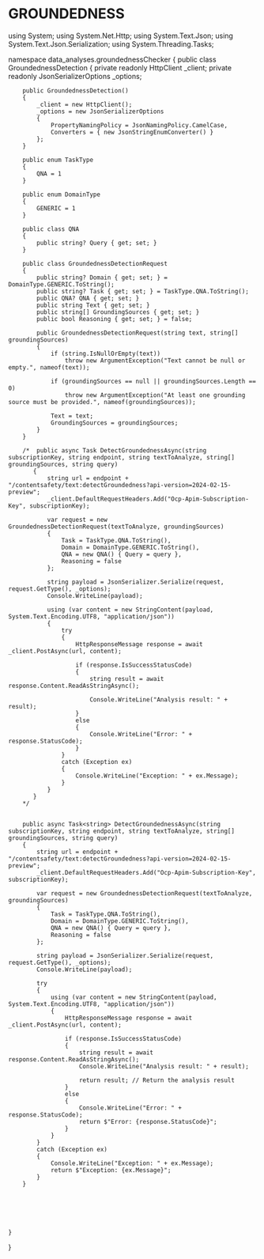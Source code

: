 

# GROUNDEDNESS




using System;
using System.Net.Http;
using System.Text.Json;
using System.Text.Json.Serialization;
using System.Threading.Tasks;


namespace data_analyses.groundednessChecker
{
    public class GroundednessDetection
    {
        private readonly HttpClient _client;
        private readonly JsonSerializerOptions _options;

        public GroundednessDetection()
        {
            _client = new HttpClient();
            _options = new JsonSerializerOptions
            {
                PropertyNamingPolicy = JsonNamingPolicy.CamelCase,
                Converters = { new JsonStringEnumConverter() }
            };
        }

        public enum TaskType
        {
            QNA = 1
        }

        public enum DomainType
        {
            GENERIC = 1
        }

        public class QNA
        {
            public string? Query { get; set; }
        }

        public class GroundednessDetectionRequest
        {
            public string? Domain { get; set; } = DomainType.GENERIC.ToString();
            public string? Task { get; set; } = TaskType.QNA.ToString();
            public QNA? QNA { get; set; }
            public string Text { get; set; }
            public string[] GroundingSources { get; set; }
            public bool Reasoning { get; set; } = false;

            public GroundednessDetectionRequest(string text, string[] groundingSources)
            {
                if (string.IsNullOrEmpty(text))
                    throw new ArgumentException("Text cannot be null or empty.", nameof(text));

                if (groundingSources == null || groundingSources.Length == 0)
                    throw new ArgumentException("At least one grounding source must be provided.", nameof(groundingSources));

                Text = text;
                GroundingSources = groundingSources;
            }
        }

        /*  public async Task DetectGroundednessAsync(string subscriptionKey, string endpoint, string textToAnalyze, string[] groundingSources, string query)
           {
               string url = endpoint + "/contentsafety/text:detectGroundedness?api-version=2024-02-15-preview";
               _client.DefaultRequestHeaders.Add("Ocp-Apim-Subscription-Key", subscriptionKey);

               var request = new GroundednessDetectionRequest(textToAnalyze, groundingSources)
               {
                   Task = TaskType.QNA.ToString(),
                   Domain = DomainType.GENERIC.ToString(),
                   QNA = new QNA() { Query = query },
                   Reasoning = false
               };

               string payload = JsonSerializer.Serialize(request, request.GetType(), _options);
               Console.WriteLine(payload);

               using (var content = new StringContent(payload, System.Text.Encoding.UTF8, "application/json"))
               {
                   try
                   {
                       HttpResponseMessage response = await _client.PostAsync(url, content);

                       if (response.IsSuccessStatusCode)
                       {
                           string result = await response.Content.ReadAsStringAsync();

                           Console.WriteLine("Analysis result: " + result);
                       }
                       else
                       {
                           Console.WriteLine("Error: " + response.StatusCode);
                       }
                   }
                   catch (Exception ex)
                   {
                       Console.WriteLine("Exception: " + ex.Message);
                   }
               }
           }
        */


        public async Task<string> DetectGroundednessAsync(string subscriptionKey, string endpoint, string textToAnalyze, string[] groundingSources, string query)
        {
            string url = endpoint + "/contentsafety/text:detectGroundedness?api-version=2024-02-15-preview";
            _client.DefaultRequestHeaders.Add("Ocp-Apim-Subscription-Key", subscriptionKey);

            var request = new GroundednessDetectionRequest(textToAnalyze, groundingSources)
            {
                Task = TaskType.QNA.ToString(),
                Domain = DomainType.GENERIC.ToString(),
                QNA = new QNA() { Query = query },
                Reasoning = false
            };

            string payload = JsonSerializer.Serialize(request, request.GetType(), _options);
            Console.WriteLine(payload);

            try
            {
                using (var content = new StringContent(payload, System.Text.Encoding.UTF8, "application/json"))
                {
                    HttpResponseMessage response = await _client.PostAsync(url, content);

                    if (response.IsSuccessStatusCode)
                    {
                        string result = await response.Content.ReadAsStringAsync();
                        Console.WriteLine("Analysis result: " + result);

                        return result; // Return the analysis result
                    }
                    else
                    {
                        Console.WriteLine("Error: " + response.StatusCode);
                        return $"Error: {response.StatusCode}";
                    }
                }
            }
            catch (Exception ex)
            {
                Console.WriteLine("Exception: " + ex.Message);
                return $"Exception: {ex.Message}";
            }
        }






    }





}
